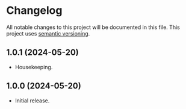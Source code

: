 # Changelog

All notable changes to this project will be documented in this file. This project uses [semantic versioning](https://semver.org/).

## 1.0.1 (2024-05-20)
  * Housekeeping.

## 1.0.0 (2024-05-20)
  * Initial release.
